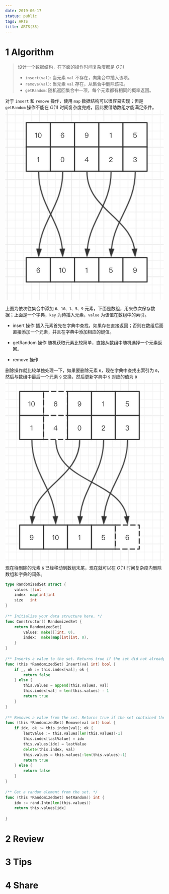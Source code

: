 ```yaml
---
date: 2019-06-17
status: public
tags: ARTS
title: ARTS(35)
---
```


# 1 Algorithm

> 设计一个数据结构，在下面的操作时间复杂度都是 $O(1)$
> - `insert(val)`: 当元素 `val` 不存在，向集合中插入该项。
> - `remove(val)`: 当元素 `val` 存在，从集合中删除该项。
> - `getRandom`: 随机返回集合中一项，每个元素都有相同的概率返回。

对于 `insert` 和 `remove` 操作，使用 `map` 数据结构可以很容易实现；但是 `getRandom` 操作不能在 $O(1)$ 时间复杂度完成，因此要借助数组才能满足条件。
![](./_image/2019-06-18-16-56-54.jpg?r=53)

上图为依次往集合中添加 `6、10、1、5、9` 元素，下面是数组，用来依次保存数据；上面是一个字典，`key` 为待插入元素，`value` 为该值在数组中的索引。


- insert 操作
插入元素首先在字典中查找，如果存在直接返回；否则在数组后面直接添加一个元素，并且在字典中添加相应的键值。

- getRandom 操作
随机获取元素比较简单，直接从数组中随机选择一个元素返回。

- remove 操作

删除操作就比较单独处理一下，如果要删除元素 `6`，现在字典中查找出索引为 `0`，然后与数组中最后一个元素 `9` 交换，然后更新字典中 `9` 对应的值为 `0`
![](./_image/2019-06-18-17-30-06.jpg?r=50)
现在待删除的元素 `6` 已经移动到数组末尾，现在就可以在 $O(1)$ 时间复杂度内删除数组和字典的词条。

```go
type RandomizedSet struct {
	values []int
	index  map[int]int
	size   int
}

/** Initialize your data structure here. */
func Constructor() RandomizedSet {
	return RandomizedSet{
		values: make([]int, 0),
		index:  make(map[int]int, 0),
	}
}

/** Inserts a value to the set. Returns true if the set did not already contain the specified element. */
func (this *RandomizedSet) Insert(val int) bool {
	if _, ok := this.index[val]; ok {
		return false
	} else {
		this.values = append(this.values, val)
		this.index[val] = len(this.values) - 1
		return true
	}
}

/** Removes a value from the set. Returns true if the set contained the specified element. */
func (this *RandomizedSet) Remove(val int) bool {
	if idx, ok := this.index[val]; ok {
		lastValue := this.values[len(this.values)-1]
		this.index[lastValue] = idx
		this.values[idx] = lastValue
		delete(this.index, val)
		this.values = this.values[:len(this.values)-1]
		return true
	} else {
		return false
	}
}

/** Get a random element from the set. */
func (this *RandomizedSet) GetRandom() int {
	idx := rand.Intn(len(this.values))
	return this.values[idx]

}
```
# 2 Review

# 3 Tips

# 4 Share